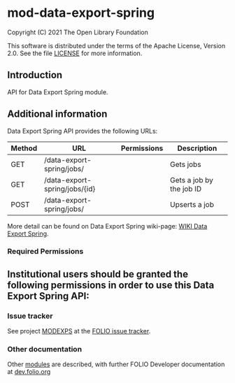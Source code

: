 # mod-data-export-spring

Copyright (C) 2021 The Open Library Foundation

This software is distributed under the terms of the Apache License,
Version 2.0. See the file [LICENSE](LICENSE) for more information.

## Introduction
API for Data Export Spring module.

## Additional information
Data Export Spring API provides the following URLs:

|  Method | URL| Permissions  | Description  | 
|---|---|---|---|
| GET  | /data-export-spring/jobs/     |  | Gets jobs                |
| GET  | /data-export-spring/jobs/{id} |  | Gets a job by the job ID |
| POST | /data-export-spring/jobs/     |  | Upserts a job            |

More detail can be found on Data Export Spring wiki-page: [WIKI Data Export Spring](https://wiki.folio.org/pages/viewpage.action?pageId=52134948).

### Required Permissions
Institutional users should be granted the following permissions in order to use this Data Export Spring API:
-

### Issue tracker
See project [MODEXPS](https://issues.folio.org/browse/MODEXPS)
at the [FOLIO issue tracker](https://dev.folio.org/guidelines/issue-tracker).

### Other documentation
Other [modules](https://dev.folio.org/source-code/#server-side) are described,
with further FOLIO Developer documentation at
[dev.folio.org](https://dev.folio.org/)
